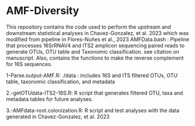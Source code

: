 # AMF-Diversity
This repository contains the code used to perform the upstream and downstream statistical analyses in Chavez-Gonzalez, et al. 2023 which was modified from pipeline in Flores-Nuñes et al., 2023
AMFData.bash : Pipeline that processes 16SrRNAV4 and ITS2 amplicon sequencing paired reads to generate OTUs, OTU table and Taxonomic classification. see citation on manuscript. Also, contains the functions to make the reverse complement for 16S sequences.

1-Parse.output-AMF.R: ./data : includes 16S and ITS filtered OTUs, OTU table, taxonomic classification, and metadata

2.-getOTUdata-ITS2-16S.R: R script that generates filtered OTU, taxa and metadata tables for future analyses. 

3.-AMFdata-root.colonization.R: R script and test analyses with the data generated in Chavez-Gonzalez, et al. 2023 

